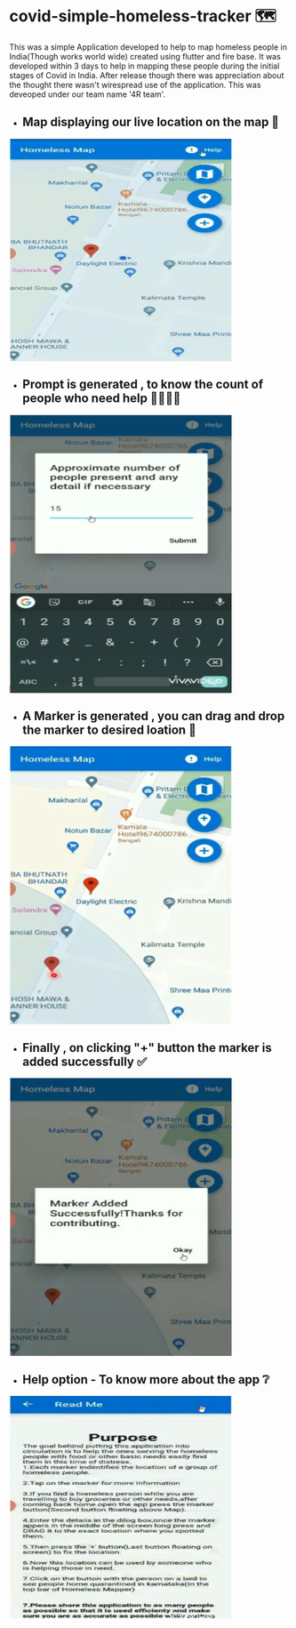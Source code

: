 # covid-simple-homeless-tracker 🗺
This was a simple Application developed to help to map homeless people in India(Though works world wide) created using flutter and fire base.
It was developed within 3 days to help in mapping these people during the initial stages of Covid in India.
After release though there was appreciation about the thought there wasn't wirespread use of the application.
This was deveoped under our team name '4R team'.
- ## Map displaying our live location on the map 📌
<img align = "center" src="https://github.com/ritika-singh2000/Covid---Homeless-Tracker-App/blob/master/presentaionlayer.jpeg?raw=true" width="400" height ="400">

- ## Prompt is generated , to know the count of people who need help 👨‍👩‍👦‍👦
<img align = "center" src="https://github.com/ritika-singh2000/Covid---Homeless-Tracker-App/blob/master/addingCount.jpeg?raw=true" width="400" height ="500">

- ## A Marker is generated , you can drag and drop the marker to desired loation 📍
<img align = "center" src="https://github.com/ritika-singh2000/Covid---Homeless-Tracker-App/blob/master/dragNdrop.jpeg?raw=true" width="400" height ="500">

- ## Finally , on clicking "+" button the marker is added successfully ✅
<img align = "center" src="https://github.com/ritika-singh2000/Covid---Homeless-Tracker-App/blob/master/confirmation.jpeg?raw=true" width="400" height ="500">

- ## Help option - To know more about the app ❔

<img align = "center" src="https://github.com/ritika-singh2000/Covid---Homeless-Tracker-App/blob/master/ReadMe.jpeg?raw=true" width="400" height ="400">

